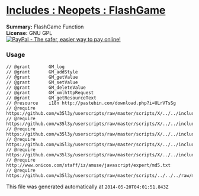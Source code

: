 
# [Includes : Neopets : FlashGame](.)

**Summary:** FlashGame Function<br />
**License:** GNU GPL<br />
[![PayPal - The safer, easier way to pay online!](https://www.paypalobjects.com/en_US/i/btn/btn_donate_SM.gif "PayPal - The safer, easier way to pay online!")](http://goo.gl/Fv19S)
### Usage
```
// @grant		GM_log
// @grant		GM_addStyle
// @grant		GM_getValue
// @grant		GM_setValue
// @grant		GM_deleteValue
// @grant		GM_xmlhttpRequest
// @grant		GM_getResourceText
// @resource	i18n http://pastebin.com/download.php?i=ULrVTsSg
// @require		https://github.com/w35l3y/userscripts/raw/master/scripts/X/../../includes/Includes__I18n/87940.user.js
// @require		https://github.com/w35l3y/userscripts/raw/master/scripts/X/../../includes/Includes__XPath/63808.user.js
// @require		https://github.com/w35l3y/userscripts/raw/master/scripts/X/../../includes/Includes__Translate/85618.user.js
// @require		https://github.com/w35l3y/userscripts/raw/master/scripts/X/../../includes/Includes__ShowMyCode/69584.user.js
// @require		https://github.com/w35l3y/userscripts/raw/master/scripts/X/../../includes/Includes__HttpRequest/56489.user.js
// @require		http://www.onicos.com/staff/iz/amuse/javascript/expert/md5.txt
// @require	https://github.com/w35l3y/userscripts/raw/master/scripts/../../../raw/master/includes/Includes__Neopets__FlashGame/127696.user.js
```

This file was generated automatically at `2014-05-20T04:01:51.843Z`